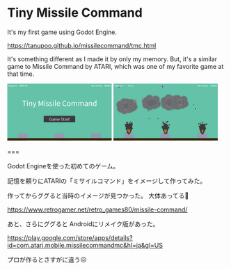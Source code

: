 Tiny Missile Command
====================

It's my first game using Godot Engine.

https://tanupoo.github.io/missilecommand/tmc.html

It's something different as I made it by only my memory.
But, it's a similar game to Missile Command by ATARI,
which was one of my favorite game at that time.

<p float="left">
    <img src="screenshot1.png" width="240">
    <img src="screenshot2.png" width="240">
</p>

===

Godot Engineを使った初めてのゲーム。

記憶を頼りにATARIの「ミサイルコマンド」をイメージして作ってみた。

作ってからググると当時のイメージが見つかった。
大体あってる😬

https://www.retrogamer.net/retro_games80/missile-command/

あと、さらにググると Androidにリメイク版があった。

https://play.google.com/store/apps/details?id=com.atari.mobile.missilecommandmc&hl=ja&gl=US

プロが作るとさすがに違う😖
